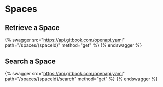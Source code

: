 # Spaces

## Retrieve a Space

{% swagger src="https://api.gitbook.com/openapi.yaml" path="/spaces/{spaceId}" method="get" %}
{% endswagger %}

## Search a Space

{% swagger src="https://api.gitbook.com/openapi.yaml" path="/spaces/{spaceId}/search" method="get" %}
{% endswagger %}